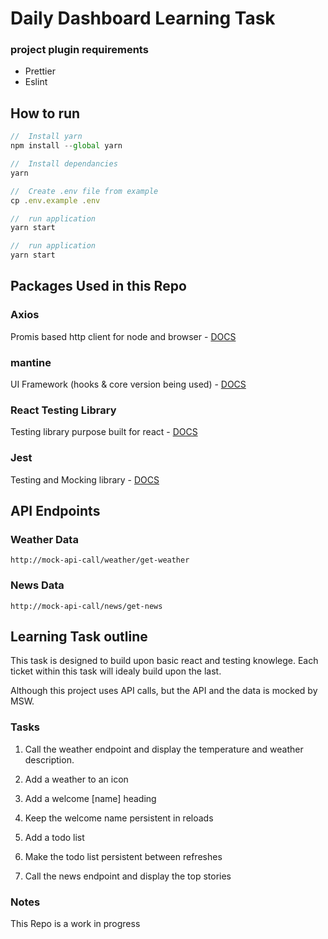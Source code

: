 # Daily Dashboard Learning Task

### project plugin requirements

- Prettier
- Eslint

## How to run

```javascript
//  Install yarn
npm install --global yarn

//  Install dependancies
yarn

//  Create .env file from example
cp .env.example .env

//  run application
yarn start

//  run application
yarn start
```

## Packages Used in this Repo

### Axios

Promis based http client for node and browser - [DOCS](https://axios-http.com/docs/intro)

### mantine

UI Framework (hooks & core version being used) - [DOCS](https://mantine.dev/getting-started/)

### React Testing Library

Testing library purpose built for react - [DOCS](https://testing-library.com/docs/react-testing-library/intro)

### Jest

Testing and Mocking library - [DOCS](https://jestjs.io/docs/getting-started)

## API Endpoints

### Weather Data

```
http://mock-api-call/weather/get-weather
```

### News Data

```
http://mock-api-call/news/get-news
```

## Learning Task outline

This task is designed to build upon basic react and testing knowlege. Each ticket within this task will idealy build upon the last.

Although this project uses API calls, but the API and the data is mocked by MSW.

### Tasks

1. Call the weather endpoint and display the temperature and weather description.

2. Add a weather to an icon

3. Add a welcome [name] heading

4. Keep the welcome name persistent in reloads

5. Add a todo list

6. Make the todo list persistent between refreshes

7. Call the news endpoint and display the top stories

### Notes

This Repo is a work in progress
